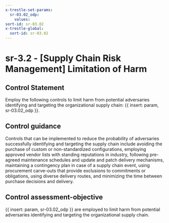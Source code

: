 ```yaml
---
x-trestle-set-params:
  sr-03.02_odp:
    values:
sort-id: sr-03.02
x-trestle-global:
  sort-id: sr-03.02
---
```


# sr-3.2 - \[Supply Chain Risk Management\] Limitation of Harm

## Control Statement

Employ the following controls to limit harm from potential adversaries identifying and targeting the organizational supply chain: {{ insert: param, sr-03.02_odp }}.

## Control guidance

Controls that can be implemented to reduce the probability of adversaries successfully identifying and targeting the supply chain include avoiding the purchase of custom or non-standardized configurations, employing approved vendor lists with standing reputations in industry, following pre-agreed maintenance schedules and update and patch delivery mechanisms, maintaining a contingency plan in case of a supply chain event, using procurement carve-outs that provide exclusions to commitments or obligations, using diverse delivery routes, and minimizing the time between purchase decisions and delivery.

## Control assessment-objective

{{ insert: param, sr-03.02_odp }} are employed to limit harm from potential adversaries identifying and targeting the organizational supply chain.
